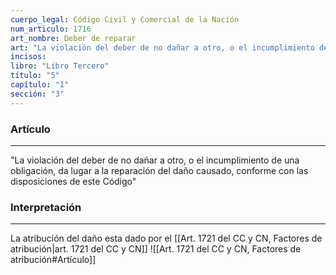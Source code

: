 ```yaml
---
cuerpo_legal: Código Civil y Comercial de la Nación
num_articulo: 1716
art_nombre: Deber de reparar
art: "La violación del deber de no dañar a otro, o el incumplimiento de una obligación, da lugar a la reparación del daño causado, conforme con las disposiciones de este Código."
incisos: 
libro: "Libro Tercero"
título: "5"
capítulo: "1"
sección: "3"
---
```

### Artículo
---
"La violación del deber de no dañar a otro, o el incumplimiento de una obligación, da lugar a la reparación del daño causado, conforme con las disposiciones de este Código"


### Interpretación
---
La atribución del daño esta dado por el [[Art. 1721 del CC y CN, Factores de atribución|art. 1721 del CC y CN]] ![[Art. 1721 del CC y CN, Factores de atribución#Artículo]]